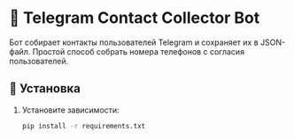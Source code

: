 # 🤖 Telegram Contact Collector Bot

Бот собирает контакты пользователей Telegram и сохраняет их в JSON-файл. Простой способ собрать номера телефонов с согласия пользователей.

## 🔧 Установка

1. Установите зависимости:

   ```bash
   pip install -r requirements.txt

